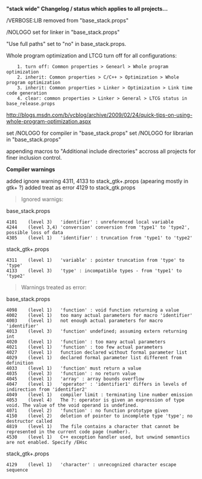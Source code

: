 **"stack wide" Changelog / status which applies to all projects...**

/VERBOSE:LIB removed from "base_stack.props"

/NOLOGO set for linker in "base_stack.props"

"Use full paths" set to "no" in base_stack.props.

Whole program optimization and LTCG turn off for all configurations:

		1. turn off: Common properties > Genearl > Whole program optimization
		2. inherit: Common properties > C/C++ > Optimization > Whole program optimization
		3. inherit: Common properties > Linker > Optimization > Link time code generation
		4. clear: common properties > Linker > General > LTCG status in base_release.props
		
http://blogs.msdn.com/b/vcblog/archive/2009/02/24/quick-tips-on-using-whole-program-optimization.aspx

set /NOLOGO for compiler in "base_stack.props"
set /NOLOGO for librarian in "base_stack.props"

appending macros to "Additional include directories" accross all projects for finer inclusion control.


**Compiler warnings**

added ignore warning 4311, 4133 to stack_gtk+.props (apearing mostly in gtk+ ?)
added treat as error 4129 to stack_gtk.props

 
>Ignored warnigs:

base_stack.props

	4101	(level 3)	'identifier' : unreferenced local variable
	4244	(level 3,4)	'conversion' conversion from 'type1' to 'type2', possible loss of data
	4305	(level 1)	'identifier' : truncation from 'type1' to 'type2'
	
stack_gtk+.props

	4311	(level 1)	'variable' : pointer truncation from 'type' to 'type'
	4133	(level 3)	'type' : incompatible types - from 'type1' to 'type2'


>Warnings treated as error:

base_stack.props

	4098	(level 1)	'function' : void function returning a value
	4002	(level 1)	too many actual parameters for macro 'identifier'
	4003	(level 1)	not enough actual parameters for macro 'identifier'
	4013	(level 3)	'function' undefined; assuming extern returning int
	4020	(level 1)	'function' : too many actual parameters
	4021	(level 1)	'function' : too few actual parameters
	4027	(level 1)	function declared without formal parameter list
	4029	(level 1)	declared formal parameter list different from definition
	4033	(level 1)	'function' must return a value
	4035	(level 3)	'function' : no return value
	4045	(level 1)	'array' : array bounds overflow
	4047	(level 1)	'operator' : 'identifier1' differs in levels of indirection from 'identifier2'
	4049	(level 1)	compiler limit : terminating line number emission
	4053	(level 4)	The ?: operator is given an expression of type void. The value of the void operand is undefined.
	4071	(level 2)	'function' : no function prototype given
	4150	(level 2)	deletion of pointer to incomplete type 'type'; no destructor called
	4819	(level 1)	The file contains a character that cannot be represented in the current code page (number).
	4530	(level 1)	C++ exception handler used, but unwind semantics are not enabled. Specify /EHsc

stack_gtk+.props

	4129	(level 1)	'character' : unrecognized character escape sequence